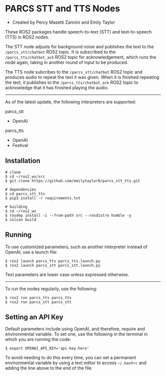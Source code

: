 # PARCS STT and TTS Nodes
- Created by Percy Masetti Zannini and Emily Taylor

These ROS2 packages handle speech-to-text (STT) and text-to-speech (TTS) in ROS2 nodes. 

The STT node adjusts for background noise and publishes the text to the `/parcs_stt/chatbot` ROS2 topic. It is subscribed to the `/parcs_tts/chatbot_ack` ROS2 topic for acknowledgement, which runs the node again, taking in another round of input to be produced. 

The TTS node subcribes to the `/parcs_stt/chatbot` ROS2 topic and produces audio to repeat the text it was given. When it is finished repeating the text, it publishes to the `/parcs_tts/chatbot_ack` ROS2 topic to acknowledge that it has finished playing the audio. 

---

As of the latest update, the following interpreters are supported:

parcs_stt
- OpenAI

parcs_tts 
- OpenAI 
- Festival

## Installation
```shell
# clone
$ cd ~/ros2_ws/src
$ git clone https://github.com/emilytaylor6/parcs_stt_tts.git

# dependencies
$ cd parcs_stt_tts
$ pip3 install -r requirements.txt

# building
$ cd ~/ros2_ws
$ rosdep install -i --from-path src --rosdistro humble -y
$ colcon build
```

## Running 
To use customized parameters, such as another interpreter instead of OpenAI, use a launch file:
```shell
$ ros2 launch parcs_tts parcs_tts.launch.py
$ ros2 launch parcs_stt parcs_stt.launch.py
```
Text parameters are lower case unless expressed otherwise. 

---

To run the nodes regularly, use the following:
```shell
$ ros2 run parcs_tts parcs_tts
$ ros2 run parcs_stt parcs_stt 
```

## Setting an API Key
Default parameters include using OpenAI, and therefore, require and environmental variable. To set one, use the following in the terminal in which you are running the code:
```shell
$ export OPENAI_API_KEY='api-key-here'
```
To avoid needing to do this every time, you can set a permanent environmental variable by using a text editor to access `~/.bashrc` and adding the line above to the end of the file. 